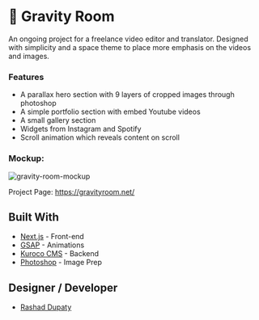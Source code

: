 # 🌌 Gravity Room

An ongoing project for a freelance video editor and translator. Designed with simplicity and a space theme to place more emphasis on the videos and images.  

### Features
- A parallax hero section with 9 layers of cropped images through photoshop
- A simple portfolio section with embed Youtube videos
- A small gallery section
- Widgets from Instagram and Spotify
- Scroll animation which reveals content on scroll

### Mockup:
![gravity-room-mockup](https://github.com/user-attachments/assets/0f51044e-866c-45aa-be04-ee55ac5ae4c3)

Project Page: https://gravityroom.net/

## Built With
- [Next.js](https://nextjs.org/) - Front-end
- [GSAP](https://gsap.com/) - Animations
- [Kuroco CMS](https://kuroco.app/) - Backend
- [Photoshop](https://www.adobe.com/products/photoshop.html) - Image Prep

## Designer / Developer
- [Rashad Dupaty](https://www.linkedin.com/in/rashaddupaty/)
